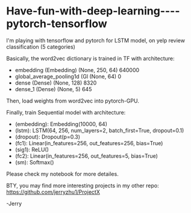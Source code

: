 # Have-fun-with-deep-learning----pytorch-tensorflow

I'm playing with tensorflow and pytorch for LSTM model, on yelp review classification (5 categories)





Basically, the word2vec dictionary is trained in TF with architecture:

  * embedding (Embedding)        (None, 250, 64)           640000    
  * global_average_pooling1d (Gl (None, 64)                0         
  * dense (Dense)                (None, 128)               8320      
  * dense_1 (Dense)              (None, 5)                 645       

Then, load weights from word2vec into pytorch-GPU.

Finally, train Sequential model with architecture:

  * (embedding): Embedding(10000, 64)
  * (lstm): LSTM(64, 256, num_layers=2, batch_first=True, dropout=0.1)
  * (dropout): Dropout(p=0.3)
  * (fc1): Linear(in_features=256, out_features=256, bias=True)
  * (sig1): ReLU()
  * (fc2): Linear(in_features=256, out_features=5, bias=True)
  * (sm): Softmax()
  
Please check my notebook for more detailes.

BTY, you may find more interesting projects in my other repo: https://github.com/jerryzhu1/ProjectX
  


-Jerry
 
